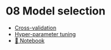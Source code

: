 # 08 Model selection

- [Cross-validation](1-cross-validation.md)
- [Hyper-parameter tuning](2-hyperparameter-tuning.md)
- [🐍 Notebook](3-notebook.md)
